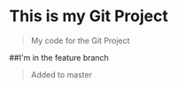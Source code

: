 # This is my Git Project

> My code for the Git Project

##I'm in the feature branch

> Added to master
